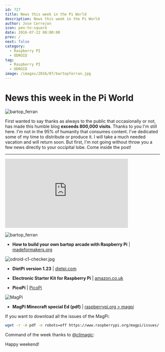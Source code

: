 ```yaml
---
id: 727
title: News this week in the Pi World
description: News this week in the Pi World
author: Jose Cerrejon
icon: pen-to-square
date: 2016-07-22 08:00:00
prev: /
next: false
category:
  - Raspberry PI
  - ODROID
tag:
  - Raspberry PI
  - ODROID
image: /images/2016/07/bartopferran.jpg
---
```


# News this week in the Pi World

![bartop_ferran](/images/2016/07/bartopferran.jpg)

First wanted to say thanks as always to the public that occasionally or not, has made this humble blog **exceeds 800,000 visits**. Thanks to you I'm still here. I'm not in the 95% of humanity that consumes content. I've dedicated some of my time to distribute or produce it. I will take a much needed vacation and will return soon. But first, I'm not going without throw you a few news directly to your occipital lobe. Come inside the post!

- - -
<iframe width="400" height="225" src="https://www.youtube.com/embed/NCth5oqSYBk?rel=0&amp;showinfo=0" frameborder="0" allowfullscreen></iframe>

![bartop_ferran](/images/2016/07/bartopferran.jpg)

* **How to build your own bartop arcade with Raspberry Pi** | [madeformakers.org](http://madeformakers.org/2016/07/18/build-bartop-arcade-raspberry-pi/)

![odroid-c1-checker.jpg](/images/2016/07/odroid-c1-checker.jpg)

* **DietPi version 1.23** | [dietpi.com](http://dietpi.com/phpbb/viewtopic.php?f=10&t=542#p2351)

* **Electronic Starter Kit for Raspberry Pi** | [amazon.co.uk](https://www.amazon.co.uk/Electronic-Starter-Kit-Raspberry-Pi/dp/B00IT6AYJO/)

* **PicoPi** | [PicoPi](http://guillermoamaral.com/read/picopi/)

![MagPi](/images/2016/07/magpi_minecraft.png)

* **MagPi Minecraft special Ed (pdf)** | [raspberrypi.org > magpi](https://www.raspberrypi.org/magpi/issues/essentials-minecraft-v1/)

If you want to download all the issues of the MagPi:

```bash
wget -r -A pdf -e robots=off https://www.raspberrypi.org/magpi/issues/
```

Command of the week thanks to [@climagic](https://twitter.com/climagic/):




Happy weekend!